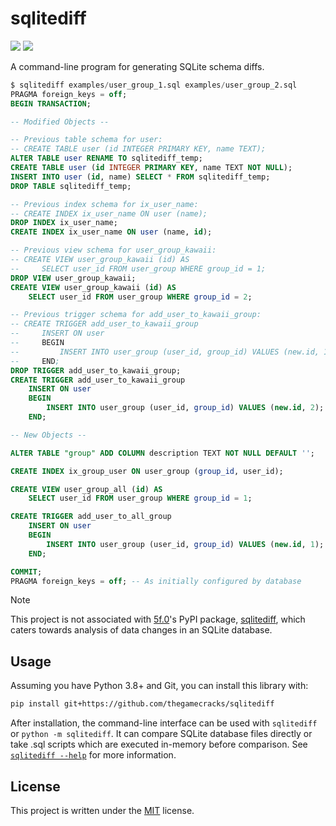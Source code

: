 # sqlitediff

[![](https://img.shields.io/github/actions/workflow/status/thegamecracks/sqlitediff/pyright-lint.yml?style=flat-square&label=lint)](https://microsoft.github.io/pyright/#/)
[![](https://img.shields.io/github/actions/workflow/status/thegamecracks/sqlitediff/python-test.yml?style=flat-square&logo=pytest&label=tests)](https://docs.pytest.org/en/stable/)

A command-line program for generating SQLite schema diffs.

```sql
$ sqlitediff examples/user_group_1.sql examples/user_group_2.sql
PRAGMA foreign_keys = off;
BEGIN TRANSACTION;

-- Modified Objects --

-- Previous table schema for user:
-- CREATE TABLE user (id INTEGER PRIMARY KEY, name TEXT);
ALTER TABLE user RENAME TO sqlitediff_temp;
CREATE TABLE user (id INTEGER PRIMARY KEY, name TEXT NOT NULL);
INSERT INTO user (id, name) SELECT * FROM sqlitediff_temp;
DROP TABLE sqlitediff_temp;

-- Previous index schema for ix_user_name:
-- CREATE INDEX ix_user_name ON user (name);
DROP INDEX ix_user_name;
CREATE INDEX ix_user_name ON user (name, id);

-- Previous view schema for user_group_kawaii:
-- CREATE VIEW user_group_kawaii (id) AS
--     SELECT user_id FROM user_group WHERE group_id = 1;
DROP VIEW user_group_kawaii;
CREATE VIEW user_group_kawaii (id) AS
    SELECT user_id FROM user_group WHERE group_id = 2;

-- Previous trigger schema for add_user_to_kawaii_group:
-- CREATE TRIGGER add_user_to_kawaii_group
--     INSERT ON user
--     BEGIN
--         INSERT INTO user_group (user_id, group_id) VALUES (new.id, 1);
--     END;
DROP TRIGGER add_user_to_kawaii_group;
CREATE TRIGGER add_user_to_kawaii_group
    INSERT ON user
    BEGIN
        INSERT INTO user_group (user_id, group_id) VALUES (new.id, 2);
    END;

-- New Objects --

ALTER TABLE "group" ADD COLUMN description TEXT NOT NULL DEFAULT '';

CREATE INDEX ix_group_user ON user_group (group_id, user_id);

CREATE VIEW user_group_all (id) AS
    SELECT user_id FROM user_group WHERE group_id = 1;

CREATE TRIGGER add_user_to_all_group
    INSERT ON user
    BEGIN
        INSERT INTO user_group (user_id, group_id) VALUES (new.id, 1);
    END;

COMMIT;
PRAGMA foreign_keys = off; -- As initially configured by database
```

> [!NOTE]
>
> This project is not associated with [5f.0](https://github.com/5f0ne)'s
> PyPI package, [sqlitediff](https://pypi.org/project/sqlitediff/),
> which caters towards analysis of data changes in an SQLite database.

## Usage

Assuming you have Python 3.8+ and Git, you can install this library with:

```sh
pip install git+https://github.com/thegamecracks/sqlitediff
```

After installation, the command-line interface can be used with `sqlitediff`
or `python -m sqlitediff`. It can compare SQLite database files directly
or take .sql scripts which are executed in-memory before comparison.
See [`sqlitediff --help`](/src/sqlitediff/__main__.py) for more information.

## License

This project is written under the [MIT] license.

[MIT]: /LICENSE
